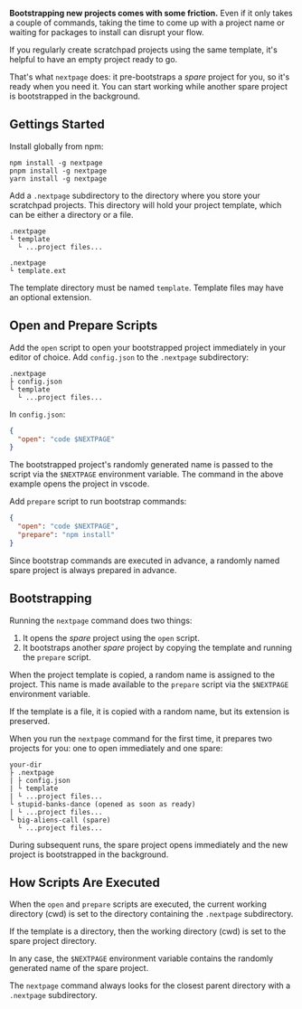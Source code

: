 **Bootstrapping new projects comes with some friction.** Even if it only takes a
couple of commands, taking the time to come up with a project name or waiting
for packages to install can disrupt your flow.

If you regularly create scratchpad projects using the same template, it's
helpful to have an empty project ready to go.

That's what `nextpage` does: it pre-bootstraps a _spare_ project for you, so
it's ready when you need it. You can start working while another spare project
is bootstrapped in the background.

## Gettings Started

Install globally from npm:

```
npm install -g nextpage
pnpm install -g nextpage
yarn install -g nextpage
```

Add a `.nextpage` subdirectory to the directory where you store your scratchpad
projects. This directory will hold your project template, which can be either a
directory or a file.

```
.nextpage
└ template
  └ ...project files...
```

```
.nextpage
└ template.ext
```

The template directory must be named `template`. Template files may have an
optional extension.

## Open and Prepare Scripts

Add the `open` script to open your bootstrapped project immediately in your
editor of choice. Add `config.json` to the `.nextpage` subdirectory:

```
.nextpage
├ config.json
└ template
  └ ...project files...
```

In `config.json`:

```json
{
  "open": "code $NEXTPAGE"
}
```

The bootstrapped project's randomly generated name is passed to the script via
the `$NEXTPAGE` environment variable. The command in the above example opens the
project in vscode.

Add `prepare` script to run bootstrap commands:

```json
{
  "open": "code $NEXTPAGE",
  "prepare": "npm install"
}
```

Since bootstrap commands are executed in advance, a randomly named spare project
is always prepared in advance.

## Bootstrapping

Running the `nextpage` command does two things:

1. It opens the _spare_ project using the `open` script.
2. It bootstraps another _spare_ project by copying the template and running the
   `prepare` script.

When the project template is copied, a random name is assigned to the project.
This name is made available to the `prepare` script via the `$NEXTPAGE`
environment variable.

If the template is a file, it is copied with a random name, but its extension is
preserved.

When you run the `nextpage` command for the first time, it prepares two projects
for you: one to open immediately and one spare:

```
your-dir
├ .nextpage
| ├ config.json
| └ template
| └ ...project files...
└ stupid-banks-dance (opened as soon as ready)
| └ ...project files...
└ big-aliens-call (spare)
  └ ...project files...
```

During subsequent runs, the spare project opens immediately and the new project
is bootstrapped in the background.

## How Scripts Are Executed

When the `open` and `prepare` scripts are executed, the current working
directory (cwd) is set to the directory containing the `.nextpage` subdirectory.

If the template is a directory, then the working directory (cwd) is set to the
spare project directory.

In any case, the `$NEXTPAGE` environment variable contains the randomly
generated name of the spare project.

The `nextpage` command always looks for the closest parent directory with a
`.nextpage` subdirectory.
